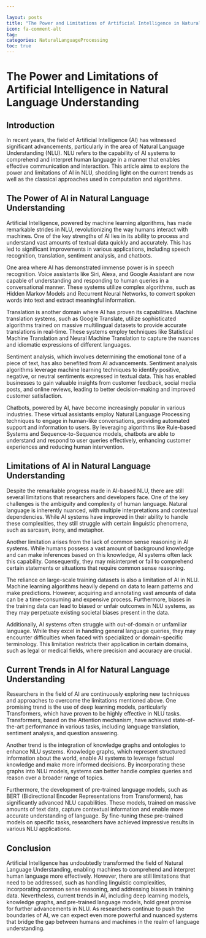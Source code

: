 ```yaml
---

layout: posts
title: "The Power and Limitations of Artificial Intelligence in Natural Language Understanding"
icon: fa-comment-alt
tag:      
categories: NaturalLanguageProcessing
toc: true
---
```




# The Power and Limitations of Artificial Intelligence in Natural Language Understanding

## Introduction

In recent years, the field of Artificial Intelligence (AI) has witnessed significant advancements, particularly in the area of Natural Language Understanding (NLU). NLU refers to the capability of AI systems to comprehend and interpret human language in a manner that enables effective communication and interaction. This article aims to explore the power and limitations of AI in NLU, shedding light on the current trends as well as the classical approaches used in computation and algorithms.

## The Power of AI in Natural Language Understanding

Artificial Intelligence, powered by machine learning algorithms, has made remarkable strides in NLU, revolutionizing the way humans interact with machines. One of the key strengths of AI lies in its ability to process and understand vast amounts of textual data quickly and accurately. This has led to significant improvements in various applications, including speech recognition, translation, sentiment analysis, and chatbots.

One area where AI has demonstrated immense power is in speech recognition. Voice assistants like Siri, Alexa, and Google Assistant are now capable of understanding and responding to human queries in a conversational manner. These systems utilize complex algorithms, such as Hidden Markov Models and Recurrent Neural Networks, to convert spoken words into text and extract meaningful information.

Translation is another domain where AI has proven its capabilities. Machine translation systems, such as Google Translate, utilize sophisticated algorithms trained on massive multilingual datasets to provide accurate translations in real-time. These systems employ techniques like Statistical Machine Translation and Neural Machine Translation to capture the nuances and idiomatic expressions of different languages.

Sentiment analysis, which involves determining the emotional tone of a piece of text, has also benefited from AI advancements. Sentiment analysis algorithms leverage machine learning techniques to identify positive, negative, or neutral sentiments expressed in textual data. This has enabled businesses to gain valuable insights from customer feedback, social media posts, and online reviews, leading to better decision-making and improved customer satisfaction.

Chatbots, powered by AI, have become increasingly popular in various industries. These virtual assistants employ Natural Language Processing techniques to engage in human-like conversations, providing automated support and information to users. By leveraging algorithms like Rule-based Systems and Sequence-to-Sequence models, chatbots are able to understand and respond to user queries effectively, enhancing customer experiences and reducing human intervention.

## Limitations of AI in Natural Language Understanding

Despite the remarkable progress made in AI-based NLU, there are still several limitations that researchers and developers face. One of the key challenges is the ambiguity and complexity of human language. Natural language is inherently nuanced, with multiple interpretations and contextual dependencies. While AI systems have improved in their ability to handle these complexities, they still struggle with certain linguistic phenomena, such as sarcasm, irony, and metaphor.

Another limitation arises from the lack of common sense reasoning in AI systems. While humans possess a vast amount of background knowledge and can make inferences based on this knowledge, AI systems often lack this capability. Consequently, they may misinterpret or fail to comprehend certain statements or situations that require common sense reasoning.

The reliance on large-scale training datasets is also a limitation of AI in NLU. Machine learning algorithms heavily depend on data to learn patterns and make predictions. However, acquiring and annotating vast amounts of data can be a time-consuming and expensive process. Furthermore, biases in the training data can lead to biased or unfair outcomes in NLU systems, as they may perpetuate existing societal biases present in the data.

Additionally, AI systems often struggle with out-of-domain or unfamiliar language. While they excel in handling general language queries, they may encounter difficulties when faced with specialized or domain-specific terminology. This limitation restricts their application in certain domains, such as legal or medical fields, where precision and accuracy are crucial.

## Current Trends in AI for Natural Language Understanding

Researchers in the field of AI are continuously exploring new techniques and approaches to overcome the limitations mentioned above. One promising trend is the use of deep learning models, particularly Transformers, which have proven to be highly effective in NLU tasks. Transformers, based on the Attention mechanism, have achieved state-of-the-art performance in various tasks, including language translation, sentiment analysis, and question answering.

Another trend is the integration of knowledge graphs and ontologies to enhance NLU systems. Knowledge graphs, which represent structured information about the world, enable AI systems to leverage factual knowledge and make more informed decisions. By incorporating these graphs into NLU models, systems can better handle complex queries and reason over a broader range of topics.

Furthermore, the development of pre-trained language models, such as BERT (Bidirectional Encoder Representations from Transformers), has significantly advanced NLU capabilities. These models, trained on massive amounts of text data, capture contextual information and enable more accurate understanding of language. By fine-tuning these pre-trained models on specific tasks, researchers have achieved impressive results in various NLU applications.

## Conclusion

Artificial Intelligence has undoubtedly transformed the field of Natural Language Understanding, enabling machines to comprehend and interpret human language more effectively. However, there are still limitations that need to be addressed, such as handling linguistic complexities, incorporating common sense reasoning, and addressing biases in training data. Nevertheless, current trends in AI, including deep learning models, knowledge graphs, and pre-trained language models, hold great promise for further advancements in NLU. As researchers continue to push the boundaries of AI, we can expect even more powerful and nuanced systems that bridge the gap between humans and machines in the realm of language understanding.